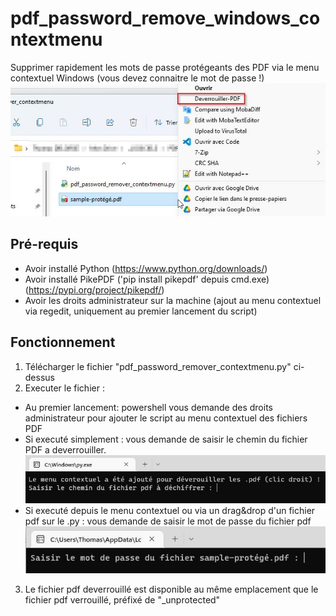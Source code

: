 # pdf_password_remove_windows_contextmenu
Supprimer rapidement les mots de passe protégeants des PDF via le menu contextuel Windows (vous devez connaitre le mot de passe !)
![alt text](https://github.com/thomasdelorge/pdf_password_remove_windows_contextmenu/blob/main/jpg/context-menu.jpg?raw=true "screenshot")

## Pré-requis
- Avoir installé Python (https://www.python.org/downloads/)
- Avoir installé PikePDF ('pip install pikepdf' depuis cmd.exe) (https://pypi.org/project/pikepdf/)
- Avoir les droits administrateur sur la machine (ajout au menu contextuel via regedit, uniquement au premier lancement du script)

## Fonctionnement
1) Télécharger le fichier "pdf_password_remover_contextmenu.py" ci-dessus
2) Executer le fichier : 
- Au premier lancement: powershell vous demande des droits administrateur pour ajouter le script au menu contextuel des fichiers PDF
- Si executé simplement : vous demande de saisir le chemin du fichier PDF a deverrouiller.
![alt text](https://github.com/thomasdelorge/pdf_password_remove_windows_contextmenu/blob/main/jpg/mot%20de%20passe.jpg?raw=true "screenshot")
- Si executé depuis le menu contextuel ou via un drag&drop d'un fichier pdf sur le .py : vous demande de saisir le mot de passe du fichier pdf
![alt text](https://github.com/thomasdelorge/pdf_password_remove_windows_contextmenu/blob/main/jpg/chemin.jpg?raw=true "screenshot")

3) Le fichier pdf deverrouillé est disponible au même emplacement que le fichier pdf verrouillé, préfixé de "_unprotected"
